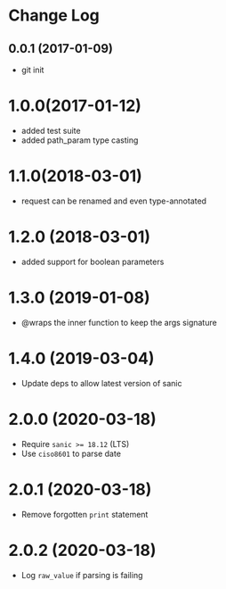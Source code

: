 # Change Log

## 0.0.1 (2017-01-09)

- git init

# 1.0.0(2017-01-12)

- added test suite
- added path_param type casting

# 1.1.0(2018-03-01)

- request can be renamed and even type-annotated

# 1.2.0 (2018-03-01)

- added support for boolean parameters

# 1.3.0 (2019-01-08)

- @wraps the inner function to keep the args signature

# 1.4.0 (2019-03-04)

- Update deps to allow latest version of sanic

# 2.0.0 (2020-03-18)

- Require `sanic >= 18.12` (LTS)
- Use `ciso8601` to parse date

# 2.0.1 (2020-03-18)

- Remove forgotten `print` statement

# 2.0.2 (2020-03-18)

- Log `raw_value` if parsing is failing
